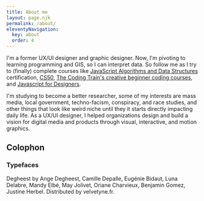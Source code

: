 ```yaml
---
title: About me
layout: page.njk
permalink: /about/
eleventyNavigation:
  key: about
  order: 4
---
```


I'm a former UX/UI designer and graphic designer. Now, I'm pivoting to learning programming and GIS, so I can interpret data. So follow me as I try to (finally) complete courses like [JavaScript Algorithms and Data Structures](https://www.freecodecamp.org/learn/javascript-algorithms-and-data-structures/) certification, [CS50](https://pll.harvard.edu/course/cs50-introduction-computer-science), [The Coding Train's creative beginner coding courses](https://thecodingtrain.com/guides/getting-started), and [Javascript for Designers](https://www.superhi.com/courses/javascript-for-designers).

I'm studying to become a better researcher, some of my interests are mass media, local government, techno-facism, conspiracy, and race studies, and other things that look like weird niche until they it starts directly impacting daily life. As a UX/UI designer, I helped organizations design and build a vision for digital media and products through visual, interactive, and motion graphics.

## Colophon

### Typefaces

Degheest by Ange Degheest, Camille Depalle, Eugénie Bidaut, Luna Delabre, Mandy Elbé, May Jolivet, Oriane Charvieux, Benjamin Gomez, Justine Herbel. Distributed by velvetyne.fr.

